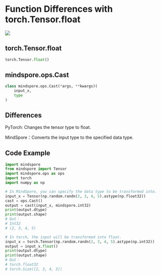 ﻿# Function Differences with torch.Tensor.float

<a href="https://gitee.com/mindspore/docs/blob/master/docs/mindspore/migration_guide/source_en/api_mapping/pytorch_diff/Cast.md" target="_blank"><img src="https://gitee.com/mindspore/docs/raw/master/resource/_static/logo_source_en.png"></a>

## torch.Tensor.float

```python
torch.Tensor.float()
```

## mindspore.ops.Cast

```python
class mindspore.ops.Cast(*args, **kwargs)(
    input_x,
    type
)
```

## Differences

PyTorch: Changes the tensor type to float.

MindSpore：Converts the input type to the specified data type.

## Code Example

```python
import mindspore
from mindspore import Tensor
import mindspore.ops as ops
import torch
import numpy as np

# In MindSpore, you can specify the data type to be transformed into.
input_x = Tensor(np.random.randn(2, 3, 4, 5).astype(np.float32))
cast = ops.Cast()
output = cast(input_x, mindspore.int32)
print(output.dtype)
print(output.shape)
# Out：
# Int32
# (2, 3, 4, 5)

# In torch, the input will be transformed into float.
input_x = torch.Tensor(np.random.randn(2, 3, 4, 5).astype(np.int32))
output = input_x.float()
print(output.dtype)
print(output.shape)
# Out：
# torch.float32
# torch.Size([2, 3, 4, 5])
```